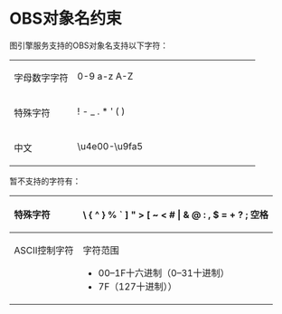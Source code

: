 # OBS对象名约束<a name="ges_03_0199"></a>

图引擎服务支持的OBS对象名支持以下字符：

<a name="table2049845215212"></a>
<table><tbody><tr id="row12534145218216"><td class="cellrowborder" valign="top" width="25.729999999999997%"><p id="p45341252112113"><a name="p45341252112113"></a><a name="p45341252112113"></a>字母数字字符</p>
</td>
<td class="cellrowborder" valign="top" width="74.27%"><p id="p14423131205013"><a name="p14423131205013"></a><a name="p14423131205013"></a>0-9  a-z  A-Z</p>
</td>
</tr>
<tr id="row1153413525213"><td class="cellrowborder" valign="top" width="25.729999999999997%"><p id="p9534135272118"><a name="p9534135272118"></a><a name="p9534135272118"></a>特殊字符</p>
</td>
<td class="cellrowborder" valign="top" width="74.27%"><p id="p17534195212216"><a name="p17534195212216"></a><a name="p17534195212216"></a>! - _ . * ' ( )</p>
</td>
</tr>
<tr id="row722015275911"><td class="cellrowborder" valign="top" width="25.729999999999997%"><p id="p7221227596"><a name="p7221227596"></a><a name="p7221227596"></a>中文</p>
</td>
<td class="cellrowborder" valign="top" width="74.27%"><p id="p132211822592"><a name="p132211822592"></a><a name="p132211822592"></a>\u4e00-\u9fa5</p>
</td>
</tr>
</tbody>
</table>

暂不支持的字符有：

<a name="table2043195214511"></a>
<table><thead align="left"><tr id="row11431105213511"><th class="cellrowborder" valign="top" width="26.19%" id="mcps1.1.3.1.1"><p id="p3431452195112"><a name="p3431452195112"></a><a name="p3431452195112"></a>特殊字符</p>
</th>
<th class="cellrowborder" valign="top" width="73.81%" id="mcps1.1.3.1.2"><p id="p14311252125110"><a name="p14311252125110"></a><a name="p14311252125110"></a>\  { ^ } % ` ] " &gt; [ ~ &lt; # |  &amp; @ : , $ = + ? ; 空格</p>
</th>
</tr>
</thead>
<tbody><tr id="row74311252165116"><td class="cellrowborder" valign="top" width="26.19%" headers="mcps1.1.3.1.1 "><p id="p14431952125111"><a name="p14431952125111"></a><a name="p14431952125111"></a>ASCII控制字符</p>
</td>
<td class="cellrowborder" valign="top" width="73.81%" headers="mcps1.1.3.1.2 "><p id="p798520215534"><a name="p798520215534"></a><a name="p798520215534"></a>字符范围</p>
<a name="ul79809217533"></a><a name="ul79809217533"></a><ul id="ul79809217533"><li>00–1F十六进制（0–31十进制）</li><li>7F（127十进制））</li></ul>
</td>
</tr>
</tbody>
</table>

